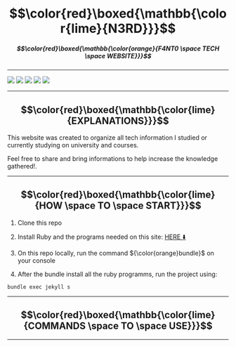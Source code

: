 # $$\color{red}\boxed{\mathbb{\color{lime}{N3RD}}}$$

##### $$\color{red}\boxed{\mathbb{\color{orange}{F4NT0 \space TECH \space WEBSITE}}}$$

---

![](https://img.shields.io/github/issues/F4NT0/N3RD?logo=github)
![](https://img.shields.io/github/forks/F4NT0/N3RD?color=yellow&label=Forks&logo=github)
![](https://img.shields.io/github/stars/F4NT0/N3RD?color=orange&label=Stars&logo=github)
![](https://img.shields.io/github/license/F4NT0/N3RD?color=purple&label=License&logo=github)
![](https://img.shields.io/badge/Website-Jekyll-red)

---

## $$\color{red}\boxed{\mathbb{\color{lime}{EXPLANATIONS}}}$$

This website was created to organize all tech information I studied or currently studying on university and courses.

Feel free to share and bring informations to help increase the knowledge gathered!.

---

## $$\color{red}\boxed{\mathbb{\color{lime}{HOW \space TO \space START}}}$$

1. Clone this repo

2. Install Ruby and the programs needed on this site: [HERE ⬇️](https://jekyllrb.com/docs/installation/)

3. On this repo locally, run the command ${\color{orange}bundle}$ on your console

4. After the bundle install all the ruby programms, run the project using:

```shell
bundle exec jekyll s
```

---

## $$\color{red}\boxed{\mathbb{\color{lime}{COMMANDS \space TO \space USE}}}$$

---
